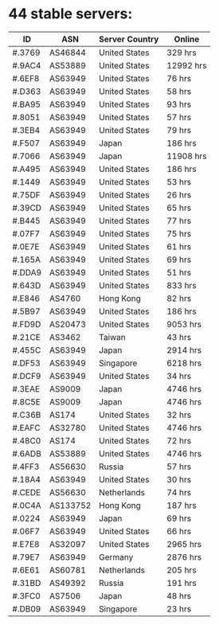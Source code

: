 # 44 stable servers:

| ID | ASN | Server Country | Online |
| ------ | ------ | ------ | ------ |
| #.3769 | AS46844 | United States | 329 hrs |
| #.9AC4 | AS53889 | United States | 12992 hrs |
| #.6EF8 | AS63949 | United States | 76 hrs |
| #.D363 | AS63949 | United States | 58 hrs |
| #.BA95 | AS63949 | United States | 93 hrs |
| #.8051 | AS63949 | United States | 57 hrs |
| #.3EB4 | AS63949 | United States | 79 hrs |
| #.F507 | AS63949 | Japan | 186 hrs |
| #.7066 | AS63949 | Japan | 11908 hrs |
| #.A495 | AS63949 | United States | 186 hrs |
| #.1449 | AS63949 | United States | 53 hrs |
| #.75DF | AS63949 | United States | 26 hrs |
| #.39CD | AS63949 | United States | 65 hrs |
| #.B445 | AS63949 | United States | 77 hrs |
| #.07F7 | AS63949 | United States | 75 hrs |
| #.0E7E | AS63949 | United States | 61 hrs |
| #.165A | AS63949 | United States | 69 hrs |
| #.DDA9 | AS63949 | United States | 51 hrs |
| #.643D | AS63949 | United States | 833 hrs |
| #.E846 | AS4760 | Hong Kong | 82 hrs |
| #.5B97 | AS63949 | United States | 186 hrs |
| #.FD9D | AS20473 | United States | 9053 hrs |
| #.21CE | AS3462 | Taiwan | 43 hrs |
| #.455C | AS63949 | Japan | 2914 hrs |
| #.DF53 | AS63949 | Singapore | 6218 hrs |
| #.DCF9 | AS63949 | United States | 34 hrs |
| #.3EAE | AS9009 | Japan | 4746 hrs |
| #.8C5E | AS9009 | Japan | 4746 hrs |
| #.C36B | AS174 | United States | 32 hrs |
| #.EAFC | AS32780 | United States | 4746 hrs |
| #.48C0 | AS174 | United States | 72 hrs |
| #.6ADB | AS53889 | United States | 4746 hrs |
| #.4FF3 | AS56630 | Russia | 57 hrs |
| #.18A4 | AS63949 | United States | 30 hrs |
| #.CEDE | AS56630 | Netherlands | 74 hrs |
| #.0C4A | AS133752 | Hong Kong | 187 hrs |
| #.0224 | AS63949 | Japan | 69 hrs |
| #.06F7 | AS63949 | United States | 66 hrs |
| #.E7E8 | AS32097 | United States | 2965 hrs |
| #.79E7 | AS63949 | Germany | 2876 hrs |
| #.6E61 | AS60781 | Netherlands | 205 hrs |
| #.31BD | AS49392 | Russia | 191 hrs |
| #.3FC0 | AS7506 | Japan | 48 hrs |
| #.DB09 | AS63949 | Singapore | 23 hrs |

